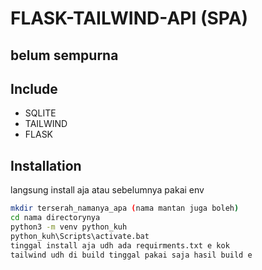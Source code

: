 # FLASK-TAILWIND-API (SPA)
## belum sempurna

## Include

- SQLITE
- TAILWIND
- FLASK


## Installation

langsung install aja atau sebelumnya pakai env

```sh
mkdir terserah_namanya_apa (nama mantan juga boleh)
cd nama directorynya
python3 -m venv python_kuh
python_kuh\Scripts\activate.bat
tinggal install aja udh ada requirments.txt e kok
tailwind udh di build tinggal pakai saja hasil build e
```
